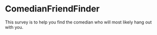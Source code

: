 # ComedianFriendFinder

This survey is to help you find the comedian who will most likely hang out with you. 